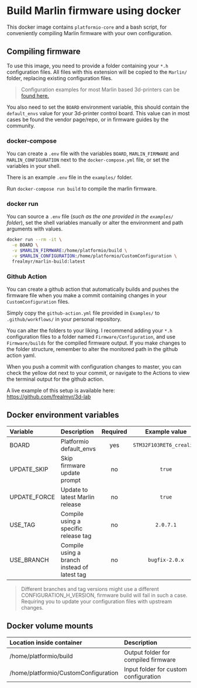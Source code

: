 # Build Marlin firmware using docker

This docker image contains `platformio-core` and a bash script, for conveniently compiling Marlin firmware with your own configuration.

## Compiling firmware

To use this image, you need to provide a folder containing your `*.h` configuration files. All files with this extension will be copied to the `Marlin/` folder, replacing existing configuration files.

>Configuration examples for most Marlin based 3d-printers can be [found here.](https://github.com/MarlinFirmware/Configurations/tree/import-2.0.x/config/examples)

You also need to set the `BOARD` environment variable, this should contain the `default_envs` value for your 3d-printer control board. This value can in most cases be found the vendor page/repo, or in firmware guides by the community.

### docker-compose

You can create a `.env` file with the variables `BOARD`, `MARLIN_FIRMWARE` and `MARLIN_CONFIGURATION` next to the `docker-compose.yml` file, or set the variables in your shell.

There is an example `.env` file in the `examples/` folder.

Run `docker-compose run build` to compile the marlin firmware.

### docker run

You can source a `.env` file (_such as the one provided in the `examples/` folder_), set the shell variables manually or alter the environment and path arguments with values.

```bash
docker run --rm -it \
  -e BOARD \
  -v $MARLIN_FIRMWARE:/home/platformio/build \
  -v $MARLIN_CONFIGURATION:/home/platformio/CustomConfiguration \
  frealmyr/marlin-build:latest
```

### Github Action

You can create a github action that automatically builds and pushes the firmware file when you make a commit containing changes in your `CustomConfiguration` files.

Simply copy the `github-action.yml` file provided in `Examples/` to `.github/workflows/` in your personal repository.

You can alter the folders to your liking. I recommend adding your `*.h` configuration files to a folder named `Firmware/Configuration`, and use `Firmware/builds` for the compiled firmware output. If you make changes to the folder structure, remember to alter the monitored path in the github action yaml.

When you push a commit with configuration changes to master, you can check the yellow dot next to your commit, or navigate to the Actions to view the terminal output for the github action.

A live example of this setup is available here: https://github.com/frealmyr/3d-lab

## Docker environment variables

| Variable | Description| Required | Example value |
| :--- | :- | :-: | :--: |
| BOARD | Platformio default_envs | yes | `STM32F103RET6_creality` |
| UPDATE_SKIP | Skip firmware update prompt | no | `true` |
| UPDATE_FORCE | Update to latest Marlin release | no | `true` |
| USE_TAG | Compile using a specific release tag | no | `2.0.7.1` |
| USE_BRANCH | Compile using a branch instead of latest tag | no | `bugfix-2.0.x` |

>Different branches and tag versions might use a different CONFIGURATION_H_VERSION, firmware build will fail in such a case. Requiring you to update your configuration files with upstream changes.

## Docker volume mounts

| Location inside container | Description |
| :--- | :- |
| /home/platformio/build | Output folder for compiled firmware |
| /home/platformio/CustomConfiguration | Input folder for custom configuration |
